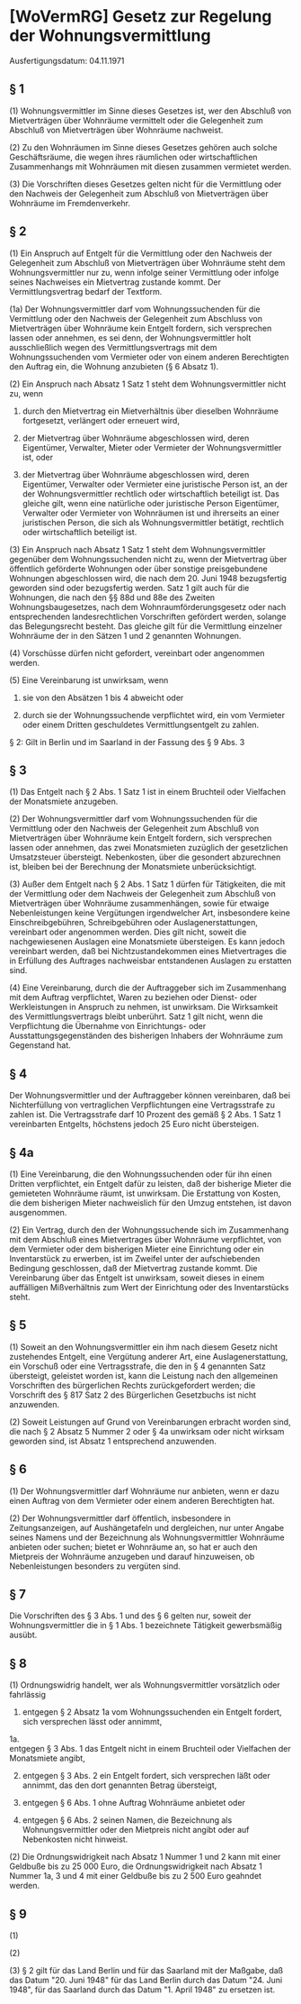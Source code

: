 # [WoVermRG] Gesetz zur Regelung der Wohnungsvermittlung

Ausfertigungsdatum: 04.11.1971

 

## § 1

(1) Wohnungsvermittler im Sinne dieses Gesetzes ist, wer den Abschluß von Mietverträgen über Wohnräume vermittelt oder die Gelegenheit zum Abschluß von Mietverträgen über Wohnräume nachweist.

(2) Zu den Wohnräumen im Sinne dieses Gesetzes gehören auch solche Geschäftsräume, die wegen ihres räumlichen oder wirtschaftlichen Zusammenhangs mit Wohnräumen mit diesen zusammen vermietet werden.

(3) Die Vorschriften dieses Gesetzes gelten nicht für die Vermittlung oder den Nachweis der Gelegenheit zum Abschluß von Mietverträgen über Wohnräume im Fremdenverkehr.


## § 2

(1) Ein Anspruch auf Entgelt für die Vermittlung oder den Nachweis der Gelegenheit zum Abschluß von Mietverträgen über Wohnräume steht dem Wohnungsvermittler nur zu, wenn infolge seiner Vermittlung oder infolge seines Nachweises ein Mietvertrag zustande kommt. Der Vermittlungsvertrag bedarf der Textform.

(1a) Der Wohnungsvermittler darf vom Wohnungssuchenden für die Vermittlung oder den Nachweis der Gelegenheit zum Abschluss von Mietverträgen über Wohnräume kein Entgelt fordern, sich versprechen lassen oder annehmen, es sei denn, der Wohnungsvermittler holt ausschließlich wegen des Vermittlungsvertrags mit dem Wohnungssuchenden vom Vermieter oder von einem anderen Berechtigten den Auftrag ein, die Wohnung anzubieten (§ 6 Absatz 1).

(2) Ein Anspruch nach Absatz 1 Satz 1 steht dem Wohnungsvermittler nicht zu, wenn

1. durch den Mietvertrag ein Mietverhältnis über dieselben Wohnräume fortgesetzt, verlängert oder erneuert wird,

2. der Mietvertrag über Wohnräume abgeschlossen wird, deren Eigentümer, Verwalter, Mieter oder Vermieter der Wohnungsvermittler ist, oder

3. der Mietvertrag über Wohnräume abgeschlossen wird, deren Eigentümer, Verwalter oder Vermieter eine juristische Person ist, an der der Wohnungsvermittler rechtlich oder wirtschaftlich beteiligt ist. Das gleiche gilt, wenn eine natürliche oder juristische Person Eigentümer, Verwalter oder Vermieter von Wohnräumen ist und ihrerseits an einer juristischen Person, die sich als Wohnungsvermittler betätigt, rechtlich oder wirtschaftlich beteiligt ist.

(3) Ein Anspruch nach Absatz 1 Satz 1 steht dem Wohnungsvermittler gegenüber dem Wohnungssuchenden nicht zu, wenn der Mietvertrag über öffentlich geförderte Wohnungen oder über sonstige preisgebundene Wohnungen abgeschlossen wird, die nach dem 20. Juni 1948 bezugsfertig geworden sind oder bezugsfertig werden. Satz 1 gilt auch für die Wohnungen, die nach den §§ 88d und 88e des Zweiten Wohnungsbaugesetzes, nach dem Wohnraumförderungsgesetz oder nach entsprechenden landesrechtlichen Vorschriften gefördert werden, solange das Belegungsrecht besteht. Das gleiche gilt für die Vermittlung einzelner Wohnräume der in den Sätzen 1 und 2 genannten Wohnungen.

(4) Vorschüsse dürfen nicht gefordert, vereinbart oder angenommen werden.

(5) Eine Vereinbarung ist unwirksam, wenn

1. sie von den Absätzen 1 bis 4 abweicht oder

2. durch sie der Wohnungssuchende verpflichtet wird, ein vom Vermieter oder einem Dritten geschuldetes Vermittlungsentgelt zu zahlen.

§ 2: Gilt in Berlin und im Saarland in der Fassung des § 9 Abs. 3


## § 3

(1) Das Entgelt nach § 2 Abs. 1 Satz 1 ist in einem Bruchteil oder Vielfachen der Monatsmiete anzugeben.

(2) Der Wohnungsvermittler darf vom Wohnungssuchenden für die Vermittlung oder den Nachweis der Gelegenheit zum Abschluß von Mietverträgen über Wohnräume kein Entgelt fordern, sich versprechen lassen oder annehmen, das zwei Monatsmieten zuzüglich der gesetzlichen Umsatzsteuer übersteigt. Nebenkosten, über die gesondert abzurechnen ist, bleiben bei der Berechnung der Monatsmiete unberücksichtigt.

(3) Außer dem Entgelt nach § 2 Abs. 1 Satz 1 dürfen für Tätigkeiten, die mit der Vermittlung oder dem Nachweis der Gelegenheit zum Abschluß von Mietverträgen über Wohnräume zusammenhängen, sowie für etwaige Nebenleistungen keine Vergütungen irgendwelcher Art, insbesondere keine Einschreibgebühren, Schreibgebühren oder Auslagenerstattungen, vereinbart oder angenommen werden. Dies gilt nicht, soweit die nachgewiesenen Auslagen eine Monatsmiete übersteigen. Es kann jedoch vereinbart werden, daß bei Nichtzustandekommen eines Mietvertrages die in Erfüllung des Auftrages nachweisbar entstandenen Auslagen zu erstatten sind.

(4) Eine Vereinbarung, durch die der Auftraggeber sich im Zusammenhang mit dem Auftrag verpflichtet, Waren zu beziehen oder Dienst- oder Werkleistungen in Anspruch zu nehmen, ist unwirksam. Die Wirksamkeit des Vermittlungsvertrags bleibt unberührt. Satz 1 gilt nicht, wenn die Verpflichtung die Übernahme von Einrichtungs- oder Ausstattungsgegenständen des bisherigen Inhabers der Wohnräume zum Gegenstand hat.


## § 4

Der Wohnungsvermittler und der Auftraggeber können vereinbaren, daß bei Nichterfüllung von vertraglichen Verpflichtungen eine Vertragsstrafe zu zahlen ist. Die Vertragsstrafe darf 10 Prozent des gemäß § 2 Abs. 1 Satz 1 vereinbarten Entgelts, höchstens jedoch 25 Euro nicht übersteigen.


## § 4a

(1) Eine Vereinbarung, die den Wohnungssuchenden oder für ihn einen Dritten verpflichtet, ein Entgelt dafür zu leisten, daß der bisherige Mieter die gemieteten Wohnräume räumt, ist unwirksam. Die Erstattung von Kosten, die dem bisherigen Mieter nachweislich für den Umzug entstehen, ist davon ausgenommen.

(2) Ein Vertrag, durch den der Wohnungssuchende sich im Zusammenhang mit dem Abschluß eines Mietvertrages über Wohnräume verpflichtet, von dem Vermieter oder dem bisherigen Mieter eine Einrichtung oder ein Inventarstück zu erwerben, ist im Zweifel unter der aufschiebenden Bedingung geschlossen, daß der Mietvertrag zustande kommt. Die Vereinbarung über das Entgelt ist unwirksam, soweit dieses in einem auffälligen Mißverhältnis zum Wert der Einrichtung oder des Inventarstücks steht.


## § 5

(1) Soweit an den Wohnungsvermittler ein ihm nach diesem Gesetz nicht zustehendes Entgelt, eine Vergütung anderer Art, eine Auslagenerstattung, ein Vorschuß oder eine Vertragsstrafe, die den in § 4 genannten Satz übersteigt, geleistet worden ist, kann die Leistung nach den allgemeinen Vorschriften des bürgerlichen Rechts zurückgefordert werden; die Vorschrift des § 817 Satz 2 des Bürgerlichen Gesetzbuchs ist nicht anzuwenden.

(2) Soweit Leistungen auf Grund von Vereinbarungen erbracht worden sind, die nach § 2 Absatz 5 Nummer 2 oder § 4a unwirksam oder nicht wirksam geworden sind, ist Absatz 1 entsprechend anzuwenden.


## § 6

(1) Der Wohnungsvermittler darf Wohnräume nur anbieten, wenn er dazu einen Auftrag von dem Vermieter oder einem anderen Berechtigten hat.

(2) Der Wohnungsvermittler darf öffentlich, insbesondere in Zeitungsanzeigen, auf Aushängetafeln und dergleichen, nur unter Angabe seines Namens und der Bezeichnung als Wohnungsvermittler Wohnräume anbieten oder suchen; bietet er Wohnräume an, so hat er auch den Mietpreis der Wohnräume anzugeben und darauf hinzuweisen, ob Nebenleistungen besonders zu vergüten sind.


## § 7

Die Vorschriften des § 3 Abs. 1 und des § 6 gelten nur, soweit der Wohnungsvermittler die in § 1 Abs. 1 bezeichnete Tätigkeit gewerbsmäßig ausübt.


## § 8

(1) Ordnungswidrig handelt, wer als Wohnungsvermittler vorsätzlich oder fahrlässig

1. entgegen § 2 Absatz 1a vom Wohnungssuchenden ein Entgelt fordert, sich versprechen lässt oder annimmt,

1a.  
entgegen § 3 Abs. 1 das Entgelt nicht in einem Bruchteil oder Vielfachen der Monatsmiete angibt,

2. entgegen § 3 Abs. 2 ein Entgelt fordert, sich versprechen läßt oder annimmt, das den dort genannten Betrag übersteigt,

3. entgegen § 6 Abs. 1 ohne Auftrag Wohnräume anbietet oder

4. entgegen § 6 Abs. 2 seinen Namen, die Bezeichnung als Wohnungsvermittler oder den Mietpreis nicht angibt oder auf Nebenkosten nicht hinweist.

(2) Die Ordnungswidrigkeit nach Absatz 1 Nummer 1 und 2 kann mit einer Geldbuße bis zu 25 000 Euro, die Ordnungswidrigkeit nach Absatz 1 Nummer 1a, 3 und 4 mit einer Geldbuße bis zu 2 500 Euro geahndet werden.


## § 9

(1)

(2)

(3) § 2 gilt für das Land Berlin und für das Saarland mit der Maßgabe, daß das Datum "20. Juni 1948" für das Land Berlin durch das Datum "24. Juni 1948", für das Saarland durch das Datum "1. April 1948" zu ersetzen ist.
